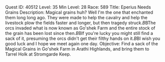 Quest ID: 40512
Level: 35
Min Level: 28
Race: 589
Title: Eperius Needs Grains
Description: Magical grains huh? Well I'm the one that enchanted them long long ago. They were made to help the cavalry and help the livestock plow the fields faster and longer, but then tragedy struck.$B$BThe orcs invaded what is now known as Go'shek Farm and the entire stock of the grain has been lost since then.$B$BIf you're lucky you might still find a sack of it, presuming the orcs didn't get their filthy hands on it.$B$BI wish you good luck and I hope we meet again one day.
Objective: Find a sack of the Magical Grains in Go'shek Farm in Arathi Highlands, and bring them to Tarrel Holk at Stromgarde Keep.
